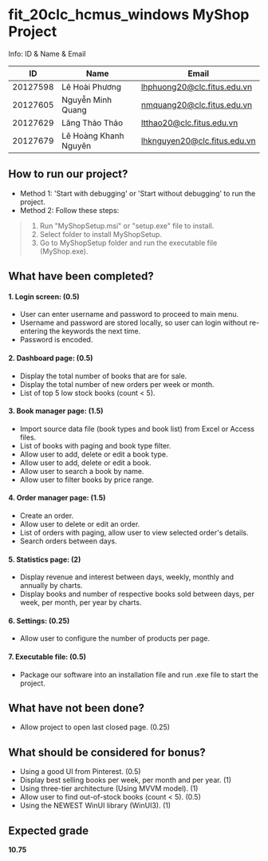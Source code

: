 # fit_20clc_hcmus_windows MyShop Project  

Info: ID & Name & Email  

| ID          | Name|Email|
|-------------|---|---|
|20127598     |Lê Hoài Phương|lhphuong20@clc.fitus.edu.vn|
|20127605     |Nguyễn Minh Quang|nmquang20@clc.fitus.edu.vn|
|20127629     |Lăng Thảo Thảo|ltthao20@clc.fitus.edu.vn|
|20127679     |Lê Hoàng Khanh Nguyên|lhknguyen20@clc.fitus.edu.vn|  


## How to run our project?  

* Method 1: 'Start with debugging' or 'Start without debugging' to run the project.  
* Method 2: Follow these steps:  
> 1. Run "MyShopSetup.msi" or "setup.exe" file to install.  
> 2. Select folder to install MyShopSetup.  
> 3. Go to MyShopSetup folder and run the executable file (MyShop.exe).  


## What have been completed?  

#### 1. Login screen: (0.5)  

* User can enter username and password to proceed to main menu.  
* Username and password are stored locally, so user can login without re-entering the keywords the next time.  
* Password is encoded.  
	
#### 2. Dashboard page: (0.5)  

* Display the total number of books that are for sale.  
* Display the total number of new orders per week or month.  
* List of top 5 low stock books (count < 5).  
	
#### 3. Book manager page: (1.5)  

* Import source data file (book types and book list) from Excel or Access files.  
* List of books with paging and book type filter.  
* Allow user to add, delete or edit a book type.  
* Allow user to add, delete or edit a book.  
* Allow user to search a book by name.  
* Allow user to filter books by price range. 
	
#### 4. Order manager page: (1.5)  

* Create an order.  
* Allow user to delete or edit an order.  
* List of orders with paging, allow user to view selected order's details.  
* Search orders between days.  
	
#### 5. Statistics page: (2)  

* Display revenue and interest between days, weekly, monthly and annually by charts.
* Display books and number of respective books sold between days, per week, per month, per year by charts.  
	
#### 6. Settings: (0.25)  

* Allow user to configure the number of products per page.  
	
#### 7. Executable file: (0.5)  

* Package our software into an installation file and run .exe file to start the project.  


## What have not been done?  

* Allow project to open last closed page. (0.25)  


## What should be considered for bonus?  

* Using a good UI from Pinterest. (0.5)  
* Display best selling books per week, per month and per year. (1)  
* Using three-tier architecture (Using MVVM model). (1)  
* Allow user to find out-of-stock books (count < 5). (0.5)  
* Using the NEWEST WinUI library (WinUI3). (1) 
	
## Expected grade  

**10.75**
